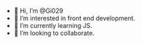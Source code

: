 - 👋 Hi, I’m @Gi029
- 👀 I’m interested in front end development.
- 🌱 I’m currently learning JS.
- 💞️ I’m looking to collaborate.


<!---
Gi029/Gi029 is a ✨ special ✨ repository because its `README.md` (this file) appears on your GitHub profile.
You can click the Preview link to take a look at your changes.
--->
